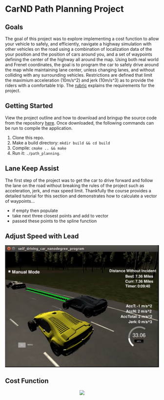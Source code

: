 # CarND Path Planning Project

## Goals
The goal of this project was to explore implementing a cost function to allow your vehicle to safely, and efficiently, navigate a highway simulation with other vehicles on the road using a combination of localization data of the your position and the position of cars around you, and a set of waypoints defining the center of the highway all around the map. Using both real world and Frenet coordinates, the goal is to program the car to safely drive around the map while maintaining lane center, unless changing lanes, and without colliding with any surrounding vehicles. Restrictions are defined that limit the maximium acceleration (10m/s^2) and jerk (10m/s^3) as to provide the riders with a comfortable trip. The [rubric](https://review.udacity.com/#!/rubrics/1020/view) explains the requirements for the project.

## Getting Started
View the project outline and how to download and bringup the source code from the repository [here](https://github.com/djiglesias/CarND-Path-Planning-Project/blob/master/overview.md). Once downloaded, the following commands can be run to compile the application.

1. Clone this repo.
2. Make a build directory: `mkdir build && cd build`
3. Compile: `cmake .. && make`
4. Run it: `./path_planning`.

## Lane Keep Assist
The first step of the project was to get the car to drive forward and follow the lane on the road without breaking the rules of the project such as acceleration, jerk, and max speed limit. Thankfully the course provides a detailed tutorial for this section and demonstrates how to calculate a vector of waypoints...

- if empty then populate
- take next three closest points and add to vector
- passed these points to the spline function

## Adjust Speed with Lead

<p align="center">
 <img src="./res/full_lap.png" width=550>
</p>

## Cost Function

<p align="center">
 <img src="./res/lane_change.gif" width=550>
</p>
